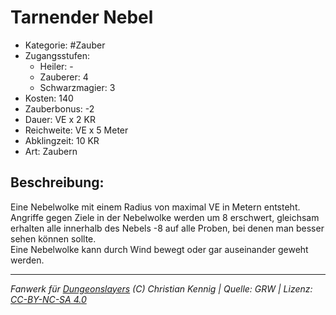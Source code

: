 # Tarnender Nebel  
- Kategorie: #Zauber  
- Zugangsstufen:  
  - Heiler: -  
  - Zauberer: 4  
  - Schwarzmagier: 3  
- Kosten: 140  
- Zauberbonus: -2  
- Dauer: VE x 2 KR  
- Reichweite: VE x 5 Meter  
- Abklingzeit: 10 KR  
- Art: Zaubern     

## Beschreibung:
Eine Nebelwolke mit einem Radius von maximal VE in Metern entsteht.<br>Angriffe gegen Ziele in der Nebelwolke werden um 8 erschwert, gleichsam erhalten alle innerhalb des Nebels -8 auf alle Proben, bei denen man besser sehen können sollte.<br>Eine Nebelwolke kann durch Wind bewegt oder gar auseinander geweht werden.


___
*Fanwerk für [Dungeonslayers](https://www.dungeonslayers.net/) (C) Christian Kennig | Quelle: GRW | Lizenz: [CC-BY-NC-SA 4.0](https://creativecommons.org/licenses/by-nc-sa/4.0/deed.de)*